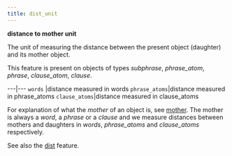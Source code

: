 ```yaml
---
title: dist_unit
---
```


**distance to mother unit**


The unit of measuring the distance between the present object (daughter) and its mother object.

This feature is present on objects of types *subphrase*, *phrase_atom*, *phrase*, *clause_atom*, *clause*.

---|---
`words`       |distance measured in words
`phrase_atoms`|distance measured in phrase_atoms
`clause_atoms`|distance measured in clause_atoms

For explanation of what the *mother* of an object is, see [mother](mother).
The mother is always a *word*, a *phrase* or a *clause* and we measure distances between mothers and daughters in
*words*, *phrase_atoms* and *clause_atoms* respectively.

See also the [dist](dist) feature.

